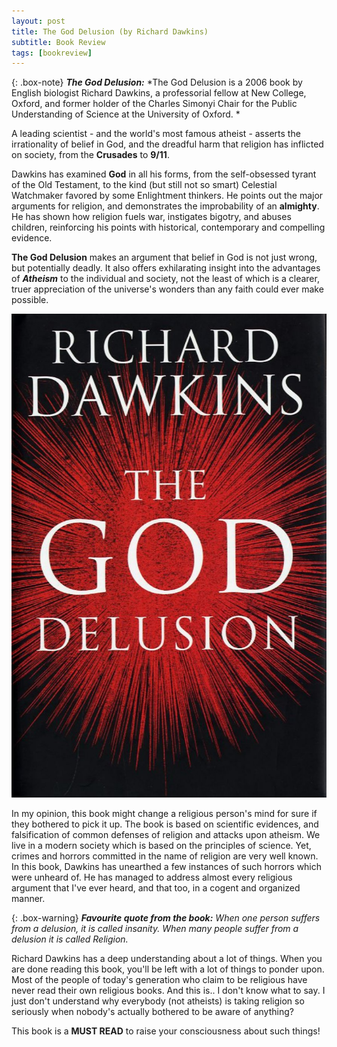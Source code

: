 ```yaml
---
layout: post
title: The God Delusion (by Richard Dawkins)
subtitle: Book Review 
tags: [bookreview]
---
```


{: .box-note}
***The God Delusion:*** *The God Delusion is a 2006 book by English biologist Richard Dawkins, a professorial fellow at New College, Oxford, and former holder of the Charles Simonyi Chair for the Public Understanding of Science at the University of Oxford. *

A leading scientist - and the world's most famous atheist - asserts the irrationality of belief in God, and the dreadful harm that religion has inflicted on society, from the **Crusades** to **9/11**.

Dawkins has examined **God** in all his forms, from the self-obsessed tyrant of the Old Testament, to the kind (but still not so smart) Celestial Watchmaker favored by some Enlightment thinkers. He points out the major arguments for religion, and demonstrates the improbability of an **almighty**. He has shown how religion fuels war, instigates bigotry, and abuses children, reinforcing his points with historical, contemporary and compelling evidence.

**The God Delusion** makes an argument that belief in God is not just wrong, but potentially deadly. It also offers exhilarating insight into the advantages of ***Atheism*** to the individual and society, not the least of which is a clearer, truer appreciation of the universe's wonders than any faith could ever make possible.

<img src="/books/images/god_delusion.png" alt="The God Delusion"/>

In my opinion, this book might change a religious person's mind for sure if they bothered to pick it up. The book is based on scientific evidences, and falsification of common defenses of religion and attacks upon atheism. We live in a modern society which is based on the principles of science. Yet, crimes and horrors committed in the name of religion are very well known. In this book, Dawkins has unearthed a few instances of such horrors which were unheard of. He has managed to address almost every religious argument that I've ever heard, and that too, in a cogent and organized manner.
 
{: .box-warning}
***Favourite quote from the book:*** *When one person suffers from a delusion, it is called insanity. When many people suffer from a delusion it is called Religion.*

Richard Dawkins has a deep understanding about a lot of things. When you are done reading this book, you'll be left with a lot of things to ponder upon. Most of the people of today's generation who claim to be religious have never read their own religious books. And this is.. I don't know what to say. I just don't understand why everybody (not atheists) is taking religion so seriously when nobody's actually bothered to be aware of anything?

This book is a **MUST READ** to raise your consciousness about such things!
